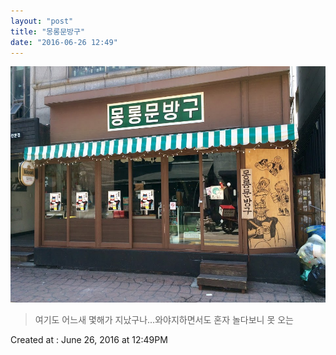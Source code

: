 ```yaml
---
layout: "post"
title: "몽롱문방구"
date: "2016-06-26 12:49"
---
```


![Images](/media/2016/06/IMG_8657.JPG)

> 여기도 어느새 몇해가 지났구나...와야지하면서도 혼자 놀다보니 못 오는

Created at : June 26, 2016 at 12:49PM
